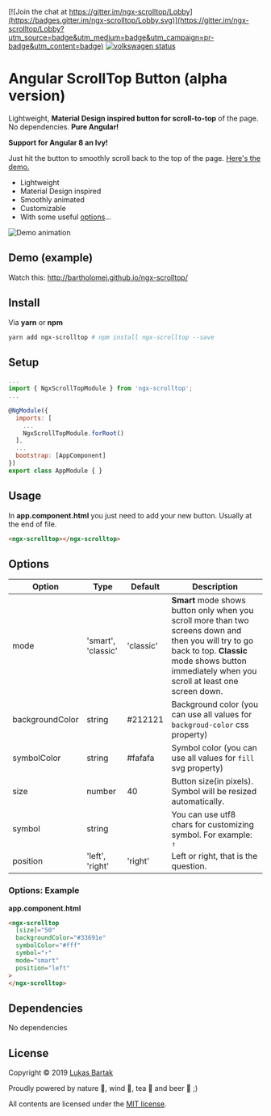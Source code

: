 [![Join the chat at https://gitter.im/ngx-scrolltop/Lobby](https://badges.gitter.im/ngx-scrolltop/Lobby.svg)](https://gitter.im/ngx-scrolltop/Lobby?utm_source=badge&utm_medium=badge&utm_campaign=pr-badge&utm_content=badge)
[![volkswagen status](https://auchenberg.github.io/volkswagen/volkswargen_ci.svg?v=1)](https://github.com/auchenberg/volkswagen)

# Angular ScrollTop Button (alpha version)

Lightweight, **Material Design inspired button for scroll-to-top** of the page. No dependencies. **Pure Angular!**

**Support for Angular 8 an Ivy!**

Just hit the button to smoothly scroll back to the top of the page. [Here's the demo.](http://bartholomej.github.io/ngx-scrolltop/)

- Lightweight
- Material Design inspired
- Smoothly animated
- Customizable
- With some useful [options](#settings)...

![Demo animation](https://github.com/bartholomej/material-scrollTop/blob/master/demo/images/material-scrolltop-animation.gif)

## Demo (example)

Watch this: [http://bartholomej.github.io/ngx-scrolltop/
](http://bartholomej.github.io/ngx-scrolltop/)

## Install

Via **yarn** or **npm**

```bash
yarn add ngx-scrolltop # npm install ngx-scrolltop --save
```

## Setup

```js
...
import { NgxScrollTopModule } from 'ngx-scrolltop';
...

@NgModule({
  imports: [
    ...
    NgxScrollTopModule.forRoot()
  ],
  ...
  bootstrap: [AppComponent]
})
export class AppModule { }
```

## Usage

In **app.component.html** you just need to add your new button. Usually at the end of file.

```html
<ngx-scrolltop></ngx-scrolltop>
```

## Options

| Option          | Type               | Default   | Description                                                                                                                                                                                              |
| --------------- | ------------------ | --------- | -------------------------------------------------------------------------------------------------------------------------------------------------------------------------------------------------------- |
| mode            | 'smart', 'classic' | 'classic' | **Smart** mode shows button only when you scroll more than two screens down and then you will try to go back to top. **Classic** mode shows button immediately when you scroll at least one screen down. |
| backgroundColor | string             | #212121   | Background color (you can use all values for `backgroud-color` css property)                                                                                                                             |
| symbolColor     | string             | #fafafa   | Symbol color (you can use all values for `fill` svg property)                                                                                                                                            |
| size            | number             | 40        | Button size(in pixels). Symbol will be resized automatically.                                                                                                                                            |
| symbol          | string             |           | You can use utf8 chars for customizing symbol. For example: `↑`                                                                                                                                          |
| position        | 'left', 'right'    | 'right'   | Left or right, that is the question.                                                                                                                                                                     |

### Options: Example

**app.component.html**

```html
<ngx-scrolltop
  [size]="50"
  backgroundColor="#33691e"
  symbolColor="#fff"
  symbol="↑"
  mode="smart"
  position="left"
>
</ngx-scrolltop>
```

## Dependencies

No dependencies

## License

Copyright &copy; 2019 [Lukas Bartak](http://bartweb.cz)

Proudly powered by nature 🗻, wind 💨, tea 🍵 and beer 🍺 ;)

All contents are licensed under the [MIT license].

[mit license]: LICENSE
